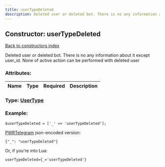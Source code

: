```yaml
---
title: userTypeDeleted
description: Deleted user or deleted bot. There is no any information about it except user_id. None of active action can be performed with deleted user
---
```

## Constructor: userTypeDeleted  
[Back to constructors index](index.md)



Deleted user or deleted bot. There is no any information about it except user_id. None of active action can be performed with deleted user

### Attributes:

| Name     |    Type       | Required | Description |
|----------|:-------------:|:--------:|------------:|



### Type: [UserType](../types/UserType.md)


### Example:

```
$userTypeDeleted = ['_' => 'userTypeDeleted'];
```  

[PWRTelegram](https://pwrtelegram.xyz) json-encoded version:

```
{"_": "userTypeDeleted"}
```


Or, if you're into Lua:  


```
userTypeDeleted={_='userTypeDeleted'}

```


